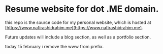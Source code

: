 # Resume website for dot .ME domain.

this repo is the source code for my personal website, which is hosted at [https://www.nafirashidrahim.me](https://www.nafirashidrahim.me).

Future updates will include a blog section, as well as a portfolio section.

today 15 february i remove the www from prefix.
